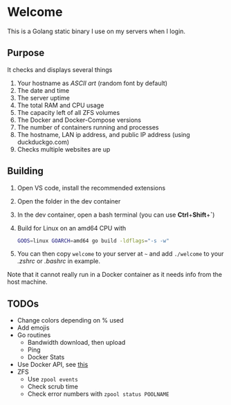 # Welcome

This is a Golang static binary I use on my servers when I login.

## Purpose

It checks and displays several things
1. Your hostname as *ASCII art* (random font by default)
1. The date and time
1. The server uptime
1. The total RAM and CPU usage
1. The capacity left of all ZFS volumes
1. The Docker and Docker-Compose versions
1. The number of containers running and processes
1. The hostname, LAN ip address, and public IP address (using duckduckgo.com)
1. Checks multiple websites are up

## Building

1. Open VS code, install the recommended extensions
1. Open the folder in the dev container
1. In the dev container, open a bash terminal (you can use **Ctrl**+**Shift**+**`**)
1. Build for Linux on an amd64 CPU with

    ```sh
    GOOS=linux GOARCH=amd64 go build -ldflags="-s -w"
    ```

1. You can then copy `welcome` to your server at `~` and add `./welcome` to your *.zshrc* or *.bashrc* in example.

Note that it cannot really run in a Docker container as it needs info from the host machine.

## TODOs

- Change colors depending on % used
- Add emojis
- Go routines
    - Bandwidth download, then upload
    - Ping
    - Docker Stats
- Use Docker API, see [this](https://docs.docker.com/develop/sdk/examples/)
- ZFS
    - Use `zpool events`
    - Check scrub time
    - Check error numbers with `zpool status POOLNAME`